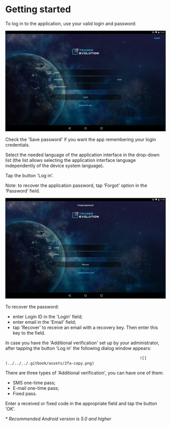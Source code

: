 # Getting started


To log in to the application, use your valid login and password:

![](../../../.gitbook/assets/1%20%289%29.png)


Check the 'Save password' if you want the app remembering your login credentials.

Select the needed language of the application interface in the drop-down list \(the list allows selecting the application interface language independently of the device system language\).

Tap the button 'Log in'.

Note: to recover the application password, tap ‘Forgot’ option in the ‘Password’ field.

![](../../../.gitbook/assets/2%20%283%29.png)


To recover the password:

* enter Login ID in the 'Login' field;
* enter email in the 'Email' field;
* tap 'Recover' to receive an email with a recovery key. Then enter this key to the field.

In case you have the 'Additional verification' set up by your administrator, after tapping the button 'Log in' the following dialog window appears:                                                          

                                                               ![](../../../.gitbook/assets/2fa-copy.png) 

There are three types of 'Additional verification', you can have one of them:

* SMS one-time pass;
* E-mail one-time pass;
* Fixed pass.

Enter a received or fixed code in the appropriate field and tap the button 'OK'.

_\* Recommended Android version is_ _5.0_ _and higher_

